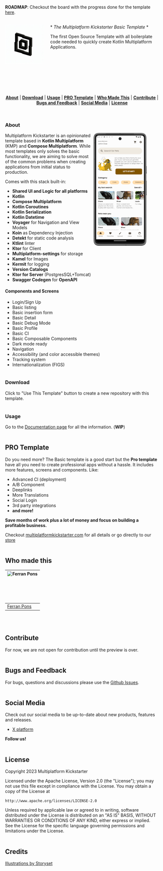 <!--
  Title: Multiplatform Kickstarter Template
  Description: The first Open Source Template with all boilerplate code needed to quickly create Kotlin Multiplatform Applications.
  Author: Multiplatform Kickstarter
  -->
 **ROADMAP**: Checkout the board with the progress done for the template [here](https://github.com/orgs/MultiplatformKickstarter/projects/6).
 <br><br>

<img src="config/images/multiplatform-kickstarter-logo.png" align="left" height="128px" />
<img align="left" width="0" height="128px" hspace="10" />

<div style="display:block; height: 168px;">
* <i>The Multiplatform Kickstarter Basic Template</i> *

The first Open Source Template with all boilerplate code needed to quickly create Kotlin Multiplatform Applications.
</div>

<br/><br/>
<p align="center">
<b><a href="#about">About</a></b>
|
<b><a href="#download">Download</a></b>
|
<b><a href="#usage">Usage</a></b>
|
<b><a href="#pro-template">PRO Template</a></b>
|
<b><a href="#who-made-this">Who Made This</a></b>
|
<b><a href="#contribute">Contribute</a></b>
|
<b><a href="#bugs-and-feedback">Bugs and Feedback</a></b>
|
<b><a href="#socila-media">Social Media</a></b>
|
<b><a href="#license">License</a></b>
</p>
<br/>

### About

<img align="right" width="0" height="368px" hspace="20"/>
<img src="config/images/multiplatform-kickstarter-screenshot.png" height="368px" align="right" />

Multiplatform Kickstarter is an opinionated template based in **Kotlin Multiplatform** (KMP) and **Compose Multiplatform**. While most templates only solves the basic functionality, we are aiming to solve most of the common problems when creating applications from initial status to production. 

Comes with this stack built-in:

- **Shared UI and Logic for all platforms**
- **Kotlin**
- **Compose Multiplatform**
- **Kotlin Coroutines**
- **Kotlin Serialization**
- **Kotlin Datetime**
- **Voyager** for Navigation and View Models
- **Koin** as Dependency Injection
- **Detekt** for static code analysis
- **Ktlint** linter
- **Ktor** for Client
- **Multiplatform-settings** for storage
- **Kamel** for Images
- **Kermit** for logging
- **Version Catalogs**
- **Ktor for Server** (PostgresSQL+Tomcat)
- **Swagger Codegen** for **OpenAPI**

#### Components and Screens

* Login/Sign Up
* Basic listing
* Basic insertion form
* Basic Detail
* Basic Debug Mode
* Basic Profile
* Basic CI
* Basic Composable Components
* Dark mode ready
* Navigation
* Accessibility (and color accessible themes)
* Tracking system
* Internationalization (FIGS)
<br><br>


### Download

Click to "Use This Template" button to create a new repository with this template.
<br><br>

### Usage

Go to the [Documentation page](https://docs.multiplatformkickstarter.com) for all the information. (**WIP**)
<br><br>

PRO Template
-----------------

Do you need more? The Basic template is a good start but the **Pro template** have all you need to create professional apps without a hassle.
It includes more features, screens and components. Like:

- Advanced CI (deployment)
- A/B Component
- Deeplinks
- More Translations
- Social Login
- 3rd party integrations
- **and more!**

**Save months of work plus a lot of money and focus on building a profitable business.**

Checkout [multiplatformkickstarter.com](https://www.multiplatformkickstarter.com) for all details or go directly to our [store](https://www.multiplatformkickstarter.com/pricing)
<br><br>


Who made this
--------------

| <a href="https://github.com/ferranpons"><img src="https://avatars2.githubusercontent.com/u/1225463?v=3&s=460" alt="Ferran Pons" align="left" height="100" width="100" /></a> |
|------------------------------------------------------------------------------------------------------------------------------------------------------------------------------|
| [Ferran Pons](https://github.com/ferranpons)                                                                                                                                 |

<br><br>

Contribute
----------

For now, we are not open for contribution until the preview is over.
<br><br>


Bugs and Feedback
-----------------

For bugs, questions and discussions please use the [Github Issues](https://github.com/multiplatformkickstarter/kmp-template/issues).
<br><br>


Social Media
------------

Check out our social media to be up-to-date about new products, features and releases.

- [X platform](https://twitter.com/mpkickstarter)

**Follow us!**
<br><br>


License
-------

Copyright 2023 Multiplatform Kickstarter

Licensed under the Apache License, Version 2.0 (the "License");
you may not use this file except in compliance with the License.
You may obtain a copy of the License at

    http://www.apache.org/licenses/LICENSE-2.0

Unless required by applicable law or agreed to in writing, software
distributed under the License is distributed on an "AS IS" BASIS,
WITHOUT WARRANTIES OR CONDITIONS OF ANY KIND, either express or implied.
See the License for the specific language governing permissions and
limitations under the License.
<br><br>


Credits
-------

<a href="https://storyset.com/user">Illustrations by Storyset</a>